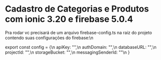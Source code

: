 # Cadastro de Categorias e Produtos com ionic 3.20 e firebase 5.0.4
Pra rodar vc precisará de um arquivo firebase-config.ts na raiz do projeto contendo suas configurações do firebase:\n

export const config = {\n
    apiKey: "",\n
    authDomain: "",\n
    databaseURL: "",\n
    projectId: "",\n
    storageBucket: "",\n
    messagingSenderId: ""\n
  }  
